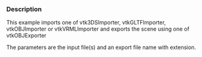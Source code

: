 ### Description

This example imports one of vtk3DSImporter, vtkGLTFImporter, vtkOBJImporter or vtkVRMLImporter and exports the scene using one of vtkOBJExporter

The parameters are the input file(s) and an export file name with extension.
